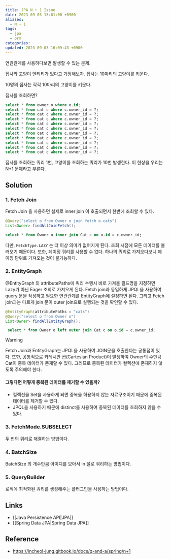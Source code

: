 ```yaml
---
title: JPA N + 1 Issue
date: 2023-09-03 15:01:00 +0900
aliases:
  - N + 1
tags:
  - jpa
  - orm
categories: 
updated: 2023-09-03 16:09:43 +0900
---
```


연관관계를 사용하다보면 발생할 수 있는 문제.

집사와 고양이 엔티티가 있다고 가정해보자. 집사는 10마리의 고양이를 키운다.

10명의 집사는 각각 10마리의 고양이를 키운다.

집사를 조회하면?

```sql
select * from owner o where o.id;
select * from cat c where c.owner_id = ?;
select * from cat c where c.owner_id = ?;
select * from cat c where c.owner_id = ?;
select * from cat c where c.owner_id = ?;
select * from cat c where c.owner_id = ?;
select * from cat c where c.owner_id = ?;
select * from cat c where c.owner_id = ?;
select * from cat c where c.owner_id = ?;
select * from cat c where c.owner_id = ?;
select * from cat c where c.owner_id = ?;
```

집사를 조회하는 쿼리 1번, 고양이를 조회하는 쿼리가 10번 발생한다. 이 현상을 우리는 N+1 문제라고 부른다.

## Solution

### 1. Fetch Join

Fetch Join 을 사용하면 실제로 inner join 이 호출되면서 한번에 조회할 수 있다.

```java
@Query("select o from Owner o join fetch o.cats")
List<Owner> findAllJoinFetch();
```

```sql
select * from Owner o inner join Cat c on o.id = c.owner_id;
```

다만, `FetchType.LAZY` 는 더 이상 의미가 없어지게 된다. 조회 시점에 모든 데이터를 불러오기 때문이다. 또한, 페이징 쿼리를 사용할 수 없다. 하나의 쿼리로 가져오다보니 페이징 단위로 가져오는 것이 불가능하다.

### 2. EntityGraph

@EntityGraph 의 attributePaths에 쿼리 수행시 바로 가져올 필드명을 지정하면 Lazy가 아닌 Eager 조회로 가져오게 된다. Fetch join과 동일하게 JPQL을 사용하여 query 문을 작성하고 필요한 연관관계를 EntityGraph에 설정하면 된다. 그리고 Fetch join과는 다르게 join 문이 outer join으로 실행되는 것을 확인할 수 있다.

```java
@EntityGraph(attributePaths = "cats")
@Query("select o from Owner o")
List<Owner> findAllEntityGraph();
```

```sql
 select * from Owner o left outer join Cat c on o.id = c.owner_id;
```

> [!WARNING] 
>  Fetch Join과 EntityGraph는 JPQL을 사용하여 JOIN문을 호출한다는 공통점이 있다. 또한, 공통적으로 카테시안 곱(Cartesian Product)이 발생하여 Owner의 수만큼 Cat이 중복 데이터가 존재할 수 있다. 그러므로 중복된 데이터가 컬렉션에 존재하지 않도록 주의해야 한다.

####  그렇다면 어떻게 중복된 데이터를 제거할 수 있을까?

- 컬렉션을 Set을 사용하게 되면 중복을 허용하지 않는 자료구조이기 때문에 중복된 데이터를 제거할 수 있다.
- JPQL을 사용하기 때문에 distinct를 사용하여 중복된 데이터를 조회하지 않을 수 있다.

### 3. FetchMode.SUBSELECT

두 번의 쿼리로 해결하는 방법이다.

### 4. BatchSize

BatchSize 의 개수만큼 아이디를 모아서 in 절로 쿼리하는 방법이다.

### 5. QueryBuilder

로직에 최적화된 쿼리를 생성해주는 플러그인을 사용하는 방법이다.

## Links

- [[Java Persistence API|JPA]]
- [[Spring Data JPA|Spring Data JPA]]

## Reference

- https://incheol-jung.gitbook.io/docs/q-and-a/spring/n+1
